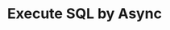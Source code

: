 ---
title: Execute SQL by Async
excerpt: Execute SQL in a project asynchronously.
api:
  file: sentio-api.json
  operationId: ExecuteSQLAsync
deprecated: false
hidden: false
metadata:
  title: ''
  description: ''
  robots: index
next:
  description: ''
---